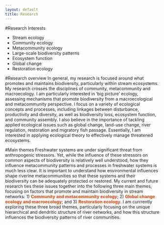 ```yaml
---
layout: default
title: Research
---
```


#Research Interests  
- Stream ecology  
- Community ecology  
- Metacommunity ecology  
- Large-scale biodiversity patterns  
- Ecosystem function  
- Global change  
- Restoration ecology  


#Research overview
In general, my research is focused around what promotes and maintains biodiversity, particularly within stream ecosystems. My research crosses the disciplines of community, metacommunity and macroecology. I am particularly interested in ‘big picture’ ecology, assessing mechanisms that promote biodiversity from a macroecological and metacommunity perspective. I focus on a variety of ecological concepts and processes, including linkages between disturbance, productivity and diversity, as well as biodiversity loss, ecosystem function, and community assembly. I also believe in the importance of tackling applied ecological issues such as global change, land-use change, river regulation, restoration and migratory fish passage. Essentially, I am interested in applying ecological theory to effectively manage threatened ecosystems. 

#Main themes
Freshwater systems are under significant threat from anthropogenic stressors. Yet, while the influence of these stressors on common aspects of biodiversity is relatively well understood, how they influence metacommunity patterns and processes in freshwater systems is much less clear. It is important to understand how environmental influences shape riverine metacommunities so that these systems and their biodiversity can be adequately protected or restored. My current and future research ties these issues together into the following three main themes, focusing on factors that promote and maintain biodiversity in stream networks: 1) **<span style="color:#e14000">Community and metacommunity ecology</span>**; 2) **<span style="color:#e14000">Global change ecology and macroecology</span>**; and 3) **<span style="color:#e14000">Restoration ecology</span>**. I am currrently exploring these three broad themes, particularly focusing on the unique hierarchical and dendritic structure of river networks, and how this structure influences the biodiversity patterns of river communities. 
